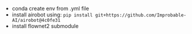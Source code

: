 - conda create env from .yml file
- install airobot using: `pip install git+https://github.com/Improbable-AI/airobot@4c0fe31`
- install flownet2 submodule

